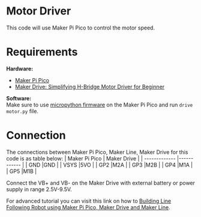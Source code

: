 # Motor Driver 
This code will use Maker Pi Pico to control the motor speed.

# Requirements  
**Hardware:**  
* [Maker Pi Pico](https://cytron.io/p-maker-pi-pico?r=1)  
* [Maker Drive: Simplifying H-Bridge Motor Driver for Beginner](https://cytron.io/p-maker-drive-simplifying-h-bridge-motor-driver-for-beginner)  

**Software:**  
Make sure to use [micropython firmware](https://micropython.org/download/rp2-pico/) on the Maker Pi Pico and run ```drive motor.py``` file.

# Connection  

The connections between Maker Pi Pico, Maker Line, Maker Drive for this code is as table below:
| Maker Pi Pico | Maker Drive |
| ------------- |------------ |
| GND           |GND          |
| VSYS          |5VO          |
| GP2           |M2A          |
| GP3           |M2B          |
| GP4           |M1A          |
| GP5           |M1B          |

Connect the VB+ and VB- on the Maker Drive with external battery or power supply in range 2.5V-9.5V.

For advanced tutorial you can visit this link on how to [Building Line Following Robot using Maker Pi Pico, Maker Drive and Maker Line](https://cytron.io/tutorial/building-line-following-robot-using-maker-pi-pico-maker-drive-and-maker-line?r=1). 
